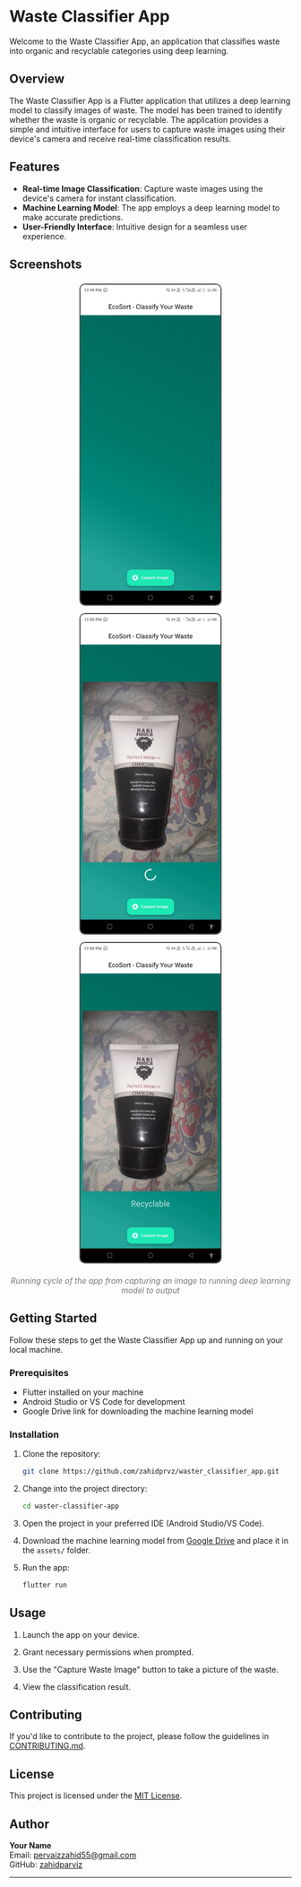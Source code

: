 # Waste Classifier App

Welcome to the Waste Classifier App, an application that classifies waste into organic and recyclable categories using deep learning.

## Overview

The Waste Classifier App is a Flutter application that utilizes a deep learning model to classify images of waste. The model has been trained to identify whether the waste is organic or recyclable. The application provides a simple and intuitive interface for users to capture waste images using their device's camera and receive real-time classification results.

## Features

- **Real-time Image Classification**: Capture waste images using the device's camera for instant classification.
- **Machine Learning Model**: The app employs a deep learning model to make accurate predictions.
- **User-Friendly Interface**: Intuitive design for a seamless user experience.

## Screenshots

<p align="center">
  <img src="/screenshot1.jpg" alt="Main Screen" width="250" style="border: 2px solid #555; border-radius: 10px; margin: 5px;"/>
  <img src="/screenshot2.jpg" alt="Model Loading" width="250" style="border: 2px solid #555; border-radius: 10px; margin: 5px;"/>
  <img src="/screenshot3.jpg" alt="Predicted Output" width="250" style="border: 2px solid #555; border-radius: 10px; margin: 5px;"/>
</p>

<p align="center" style="font-style: italic; font-size: 14px; color: #777;">
  Running cycle of the app from capturing an image to running deep learning model to output
</p>

## Getting Started

Follow these steps to get the Waste Classifier App up and running on your local machine.

### Prerequisites

- Flutter installed on your machine
- Android Studio or VS Code for development
- Google Drive link for downloading the machine learning model

### Installation

1. Clone the repository:

    ```bash
    git clone https://github.com/zahidprvz/waster_classifier_app.git
    ```

2. Change into the project directory:

    ```bash
    cd waster-classifier-app
    ```

3. Open the project in your preferred IDE (Android Studio/VS Code).

4. Download the machine learning model from [Google Drive](https://drive.google.com/file/d/1gcgf4kDdWBBiLLlzMcs2VStXLpwSMxMf/view?usp=drive_link) and place it in the `assets/` folder.

5. Run the app:

    ```bash
    flutter run
    ```

## Usage

1. Launch the app on your device.

2. Grant necessary permissions when prompted.

3. Use the "Capture Waste Image" button to take a picture of the waste.

4. View the classification result.

## Contributing

If you'd like to contribute to the project, please follow the guidelines in [CONTRIBUTING.md](CONTRIBUTING.md).

## License

This project is licensed under the [MIT License](LICENSE).

## Author

**Your Name**  
Email: [pervaizzahid55@gmail.com](mailto:pervaizzahid55@gmail.com)  
GitHub: [zahidparviz](https://github.com/zahidprvz)

---
